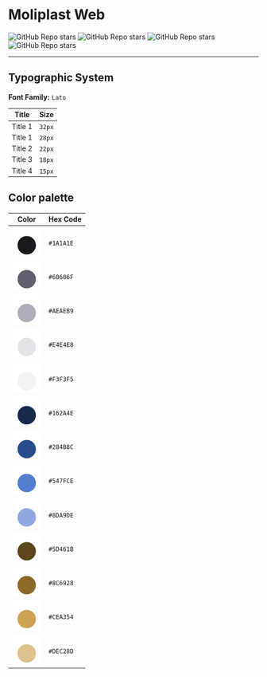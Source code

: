 # **Moliplast Web**

<img alt="GitHub Repo stars" src="https://img.shields.io/badge/Vite-B73BFE?style=for-the-badge&logo=vite&logoColor=FFD62E" />
<img alt="GitHub Repo stars" src="https://img.shields.io/badge/React-20232A?style=for-the-badge&logo=react&logoColor=61DAFB" />
<img alt="GitHub Repo stars" src="https://img.shields.io/badge/React_Router-CA4245?style=for-the-badge&logo=react-router&logoColor=white" />
<img alt="GitHub Repo stars" src="https://img.shields.io/badge/SASS-hotpink.svg?style=for-the-badge&logo=SASS&logoColor=white" />


---

## **Typographic System**

**Font Family:** `Lato`

| Title | Size |
|---|---|
| Title 1 | `32px` |
| Title 1 | `28px` |
| Title 2 | `22px` |
| Title 3 | `18px` |
| Title 4 | `15px` |


## **Color palette**


| Color | Hex Code |
|---|---|
| ![circle](./docs/assets/imgs_svgs/circle_1A1A1E.svg) | `#1A1A1E` |
| ![circle](./docs/assets/imgs_svgs/circle_60606F.svg) | `#60606F` |
| ![circle](./docs/assets/imgs_svgs/circle_AEAEB9.svg) | `#AEAEB9` |
| ![circle](./docs/assets/imgs_svgs/circle_E4E4E8.svg) | `#E4E4E8` |
| ![circle](./docs/assets/imgs_svgs/circle_F3F3F5.svg) | `#F3F3F5` |
| ![circle](./docs/assets/imgs_svgs/circle_162A4E.svg) | `#162A4E` |
| ![circle](./docs/assets/imgs_svgs/circle_284B8C.svg) | `#284B8C` |
| ![circle](./docs/assets/imgs_svgs/circle_547FCE.svg) | `#547FCE` |
| ![circle](./docs/assets/imgs_svgs/circle_8DA9DE.svg) | `#8DA9DE` |
| ![circle](./docs/assets/imgs_svgs/circle_5D461B.svg) | `#5D461B` |
| ![circle](./docs/assets/imgs_svgs/circle_8C6928.svg) | `#8C6928` |
| ![circle](./docs/assets/imgs_svgs/circle_CEA354.svg) | `#CEA354` |
| ![circle](./docs/assets/imgs_svgs/circle_DEC28D.svg) | `#DEC28D` |